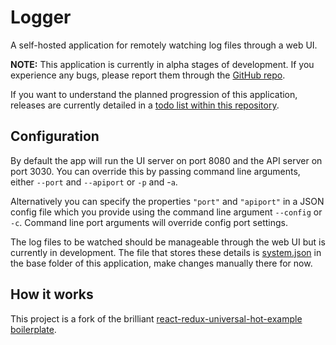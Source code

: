 # Logger

A self-hosted application for remotely watching log files through a web UI.

**NOTE:** This application is currently in alpha stages of development. If you experience any bugs, please report them through the [GitHub repo](http://github.com/logger-app/logger-app).

If you want to understand the planned progression of this application, releases are currently detailed in a [todo list within this repository](./docs/TODO.md).

## Configuration

By default the app will run the UI server on port 8080 and the API server on port 3030. You can override this by passing command line arguments, either `--port` and `--apiport` or `-p` and -`a`.

Alternatively you can specify the properties `"port"` and `"apiport"` in a JSON config file which you provide using the command line argument `--config` or `-c`. Command line port arguments will override config port settings.

The log files to be watched should be manageable through the web UI but is currently in development. The file that stores these details is [system.json](./system.json) in the base folder of this application, make changes manually there for now.

## How it works

This project is a fork of the brilliant [react-redux-universal-hot-example boilerplate](https://github.com/erikras/react-redux-universal-hot-example).
